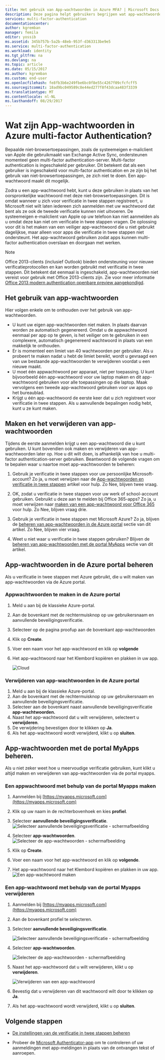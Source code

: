 ```yaml
---
title: Het gebruik van App-wachtwoorden in Azure MFA? | Microsoft Docs
description: Deze pagina helpt gebruikers begrijpen wat app-wachtwoorden zijn en wat ze worden gebruikt met betrekking tot de Azure MFA.
services: multi-factor-authentication
documentationcenter: 
author: kgremban
manager: femila
editor: yossib
ms.assetid: 345b757b-5a2b-48eb-953f-d363313be9e5
ms.service: multi-factor-authentication
ms.workload: identity
ms.tgt_pltfrm: na
ms.devlang: na
ms.topic: article
ms.date: 05/15/2017
ms.author: kgremban
ms.custom: end-user
ms.openlocfilehash: fe8fb3b6e249fbe6bc0f8e55c4267f09cfcfcff5
ms.sourcegitcommit: 18ad9bc049589c8e44ed277f8f43dcaa483f3339
ms.translationtype: MT
ms.contentlocale: nl-NL
ms.lasthandoff: 08/29/2017
---
```

# <a name="what-are-app-passwords-in-azure-multi-factor-authentication"></a>Wat zijn App-wachtwoorden in Azure multi-factor Authentication?
Bepaalde niet-browsertoepassingen, zoals de systeemeigen e-mailclient van Apple die gebruikmaakt van Exchange Active Sync, ondersteunen momenteel geen multi-factor authentication-server. Multi-factor authentication is ingeschakeld per gebruiker. Dit betekent dat als een gebruiker is ingeschakeld voor multi-factor authentication en ze zijn bij het gebruik van niet-browsertoepassingen, ze zich niet te doen. Een app-wachtwoord maakt dit mogelijk.

Zodra u een app-wachtwoord hebt, kunt u deze gebruiken in plaats van het oorspronkelijke wachtwoord met deze niet-browsertoepassingen. Dit is omdat wanneer u zich voor verificatie in twee stappen registreert, u Microsoft niet wilt laten iedereen zich aanmelden met uw wachtwoord dat bent als ze ook de tweede verificatie kunnen niet uitvoeren. De systeemeigen e-mailclient van Apple op uw telefoon kan niet aanmelden als u omdat deze kan niet om verificatie in twee stappen vragen. De oplossing voor dit is het maken van een veiliger app-wachtwoord die u niet gebruikt dagelijkse, maar alleen voor apps die verificatie in twee stappen niet ondersteunt. Het app-wachtwoord gebruiken zodat apps kunnen multi-factor authentication overslaan en doorgaan met werken.

> [!NOTE]
> Office 2013-clients (inclusief Outlook) bieden ondersteuning voor nieuwe verificatieprotocollen en kan worden gebruikt met verificatie in twee stappen.  Dit betekent dat eenmaal is ingeschakeld, app-wachtwoorden niet vereist voor gebruik met Office 2013-clients zijn.  Zie voor meer informatie [Office 2013 modern authentication openbare preview aangekondigd](https://blogs.office.com/2015/03/23/office-2013-modern-authentication-public-preview-announced/).


## <a name="how-to-use-app-passwords"></a>Het gebruik van app-wachtwoorden
Hier volgen enkele om te onthouden over het gebruik van app-wachtwoorden.

* U kunt uw eigen app-wachtwoorden niet maken. In plaats daarvan worden ze automatisch gegenereerd. Omdat u de appwachtwoord eenmaal per app op te geven, is het veiliger om te gebruiken in een complexere, automatisch gegenereerd wachtwoord in plaats van een makkelijk te onthouden.
* Er is momenteel een limiet van 40 wachtwoorden per gebruiker. Als u probeert te maken nadat u hebt de limiet bereikt, wordt u gevraagd een van uw bestaande app-wachtwoorden te verwijderen voordat u een nieuwe maakt.
* U moet één appwachtwoord per apparaat, niet per toepassing. U kunt bijvoorbeeld één app-wachtwoord voor uw laptop maken en dit app-wachtwoord gebruiken voor alle toepassingen op die laptop. Maak vervolgens een tweede app-wachtwoord gebruiken voor uw apps op het bureaublad. 
* Krijgt u één app-wachtwoord de eerste keer dat u zich registreert voor verificatie in twee stappen.  Als u aanvullende bepalingen nodig hebt, kunt u ze kunt maken.



## <a name="creating-and-deleting-app-passwords"></a>Maken en het verwijderen van app-wachtwoorden
Tijdens de eerste aanmelden krijgt u een app-wachtwoord die u kunt gebruiken.  U kunt bovendien ook maken en verwijderen van app-wachtwoorden later op.  Hoe u dit wilt doen, is afhankelijk van hoe u multi-factor authentication-server gebruiken. Beantwoord de volgende vragen om te bepalen waar u naartoe moet app-wachtwoorden te beheren: 

1. Gebruik je verificatie in twee stappen voor uw persoonlijke Microsoft-account? Zo ja, u moet verwijzen naar de [App-wachtwoorden en verificatie in twee stappen](https://support.microsoft.com/help/12409/microsoft-account-app-passwords-two-step-verification) artikel voor hulp. Zo Nee, blijven twee vraag.

2. OK, zodat u verificatie in twee stappen voor uw werk of school-account gebruiken. Gebruikt u deze aan te melden bij Office 365-apps? Zo ja, u moet verwijzen naar [maken van een app-wachtwoord voor Office 365](https://support.office.com/article/Create-an-app-password-for-Office-365-3e7c860f-bda4-4441-a618-b53953ee1183) voor hulp. Zo Nee, blijven vraag drie. 

3. Gebruik je verificatie in twee stappen met Microsoft Azure? Zo ja, blijven de [beheren van app-wachtwoorden in de Azure portal](#manage-app-passwords-in-the-Azure-portal) sectie van dit artikel. Zo Nee, blijven vier vraag.

4. Weet u niet waar u verificatie in twee stappen gebruiken? Blijven de [beheren van app-wachtwoorden met de portal MyApps](#manage-app-passwords-with-the-myapps-portal) sectie van dit artikel. 


## <a name="manage-app-passwords-in-the-azure-portal"></a>App-wachtwoorden in de Azure portal beheren
Als u verificatie in twee stappen met Azure gebruikt, die u wilt maken van app-wachtwoorden via de Azure portal.

### <a name="to-create-app-passwords-in-the-azure-portal"></a>Appwachtwoorden te maken in de Azure portal
1. Meld u aan bij de klassieke Azure-portal.
2. Aan de bovenkant met de rechtermuisknop op uw gebruikersnaam en aanvullende beveiligingsverificatie.
3. Selecteer op de pagina proofup aan de bovenkant app-wachtwoorden
4. Klik op **Create**.
5. Voer een naam voor het app-wachtwoord en klik op **volgende**
6. Het app-wachtwoord naar het Klembord kopiëren en plakken in uw app.
   
   ![Cloud](./media/multi-factor-authentication-end-user-app-passwords/app2.png)


### <a name="to-delete-app-passwords-in-the-azure-portal"></a>Verwijderen van app-wachtwoorden in de Azure portal
1. Meld u aan bij de klassieke Azure-portal.
2. Aan de bovenkant met de rechtermuisknop op uw gebruikersnaam en aanvullende beveiligingsverificatie.
3. Selecteer aan de bovenkant naast aanvullende beveiligingsverificatie **app-wachtwoorden.**
4. Naast het app-wachtwoord dat u wilt verwijderen, selecteert u **verwijderen**.
5. De verwijdering bevestigen door te klikken op **Ja**.
6. Als het app-wachtwoord wordt verwijderd, klikt u op **sluiten**.


## <a name="manage-app-passwords-with-the-myapps-portal"></a>App-wachtwoorden met de portal MyApps beheren.
Als u niet zeker weet hoe u meervoudige verificatie gebruiken, kunt klikt u altijd maken en verwijderen van app-wachtwoorden via de portal myapps.

### <a name="to-create-an-app-password-using-the-myapps-portal"></a>Een appwachtwoord met behulp van de portal Myapps maken
1. Aanmelden bij [https://myapps.microsoft.com](https://myapps.microsoft.com)
2. Klik op uw naam in de rechterbovenhoek en kies **profiel**.
3. Selecteer **aanvullende beveiligingsverificatie**.
   ![Selecteer aanvullende beveiligingsverificatie - schermafbeelding](./media/multi-factor-authentication-end-user-manage/myapps1.png)

4. Selecteer **app-wachtwoorden**.
   ![Selecteer de app-wachtwoorden - schermafbeelding](./media/multi-factor-authentication-end-user-app-passwords/apppass2.png)

5. Klik op **Create**.
6. Voer een naam voor het app-wachtwoord en klik op **volgende**.
7. Het app-wachtwoord naar het Klembord kopiëren en plakken in uw app.
   ![Een app-wachtwoord maken](./media/multi-factor-authentication-end-user-app-passwords/create2.png)

### <a name="to-delete-an-app-password-using-the-myapps-portal"></a>Een app-wachtwoord met behulp van de portal Myapps verwijderen
1. Aanmelden bij [https://myapps.microsoft.com](https://myapps.microsoft.com)
2. Aan de bovenkant profiel te selecteren.
3. Selecteer **aanvullende beveiligingsverificatie**.

   ![Selecteer aanvullende beveiligingsverificatie - schermafbeelding](./media/multi-factor-authentication-end-user-manage/myapps1.png)

4. Selecteer **app-wachtwoorden**.

   ![Selecteer de app-wachtwoorden - schermafbeelding](./media/multi-factor-authentication-end-user-app-passwords/apppass2.png)

5. Naast het app-wachtwoord dat u wilt verwijderen, klikt u op **verwijderen**.

   ![Verwijderen van een app-wachtwoord](./media/multi-factor-authentication-end-user-app-passwords/delete1.png)

6. Bevestig dat u verwijderen van dit wachtwoord wilt door te klikken op **Ja**.
7. Als het app-wachtwoord wordt verwijderd, klikt u op **sluiten**.

## <a name="next-steps"></a>Volgende stappen

- [De instellingen van de verificatie in twee stappen beheren](multi-factor-authentication-end-user-manage-settings.md)

- Probeer de [Microsoft Authenticator-app](microsoft-authenticator-app-how-to.md) om te controleren of uw aanmeldingen met app-meldingen in plaats van de ontvangen tekst of aanroepen. 
